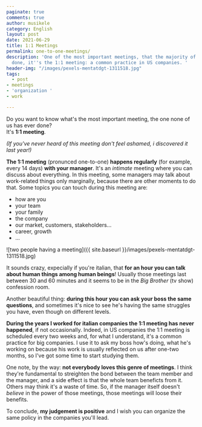 ```yaml
---
paginate: true
comments: true
author: musikele
category: English
layout: post
date: 2021-06-29
title: 1:1 Meetings
permalink: one-to-one-meetings/
description: 'One of the most important meetings, that the majority of us has never
  done, it''s the 1:1 meeting: a common practice in US companies. '
header-img: "/images/pexels-mentatdgt-1311518.jpg"
tags:
  - post
- meetings
- 'organization '
- work

---
```

Do you want to know what's the most important meeting, the one none of us has ever done?   
It's **1:1 meeting**. 

_(If you've never heard of this meeting don't feel ashamed, i discovered it last year!)_

**The 1:1 meeting** (pronunced one-to-one) **happens regularly** (for example, every 14 days) **with your manager**. It's an _intimate_ meeting where you can discuss about everything. In this meeting, some managers may talk about work-related things only marginally, because there are other moments to do that. Some topics you can touch during this meeting are: 

* how are you
* your team
* your family
* the company
* our market, customers, stakeholders... 
* career, growth
* ...

![two people having a meeting]({{ site.baseurl }}/images/pexels-mentatdgt-1311518.jpg)

It sounds crazy, expecially if you're italian, that **for an hour you can talk about human things among human beings**! Usually those meetings last between 30 and 60 minutes and it seems to be in the _Big Brother_ (tv show) confession room. 

Another beautiful thing: **during this hour you can ask your boss the same questions**, and sometimes it's nice to see he's having the same struggles you have, even though on different levels.

**During the years I worked for italian companies the 1:1 meeting has never happened**, if not occasionally. Indeed, in US companies the 1:1 meeting is scheduled every two weeks and, for what I understand, it's a common practice for big companies. I use it to ask my boss how's doing, what he's working on because his work is usually reflected on us after one-two months, so I've got some time to start studying them.

One note, by the way: **not everybody loves this genre of meetings**. I think they're fundamental to streighten the bond between the team member and the manager, and a side effect is that the whole team beneficts from it. Others may think it's a waste of time. So, if the manager itself doesn't _believe_ in the power of those meetings, those meetings will loose their benefits. 

To conclude, **my judgement is positive** and I wish you can organize the same policy in the companies you'll lead.